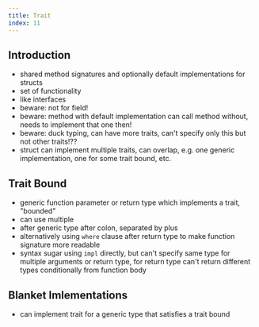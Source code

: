 ```yaml
---
title: Trait
index: 11
---
```


## Introduction

- shared method signatures and optionally default implementations for structs
- set of functionality
- like interfaces
- beware: not for field!
- beware: method with default implementation can call method without, needs to implement that one then!
- beware: duck typing, can have more traits, can't specify only this but not other traits!??
- struct can implement multiple traits, can overlap, e.g. one generic implementation, one for some trait bound, etc.

## Trait Bound

- generic function parameter or return type which implements a trait, "bounded"
- can use multiple
- after generic type after colon, separated by plus
- alternatively using `where` clause after return type to make function signature more readable
- syntax sugar using `impl` directly, but can't specify same type for multiple arguments or return type, for return type can't return different types conditionally from function body



## Blanket Imlementations

- can implement trait for a generic type that satisfies a trait bound
